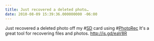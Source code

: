 ```yaml
---
title: Just recovered a deleted photo…
date: 2010-08-09 15:39:36.000000000 -06:00
---
```

Just recovered a deleted photo off my #<a class="aktt_hashtag" href="http://search.twitter.com/search?q=%23SD">SD</a> card using #<a class="aktt_hashtag" href="http://search.twitter.com/search?q=%23PhotoRec">PhotoRec</a> It's a great tool for recovering files and photos.  <a rel="nofollow" href="http://is.gd/eaV8R">http://is.gd/eaV8R</a>
